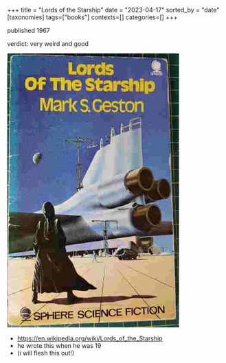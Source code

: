 +++
title = "Lords of the Starship"
date = "2023-04-17"
sorted_by = "date"
[taxonomies]
tags=["books"]
contexts=[]
categories=[]
+++

published 1967

verdict: very weird and good

![front cover](./images/lords_of_the_starship.jpg)

- https://en.wikipedia.org/wiki/Lords_of_the_Starship
- he wrote this when he was 19
- (i will flesh this out!)